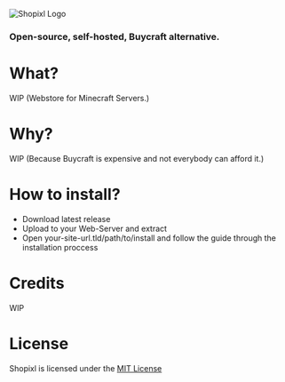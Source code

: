 ![Shopixl Logo](https://s2.postimg.org/ems4zkzah/logotxt.png)
### Open-source, self-hosted, Buycraft alternative.

# What?
WIP (Webstore for Minecraft Servers.)

# Why?
WIP (Because Buycraft is expensive and not everybody can afford it.)

# How to install?
* Download latest release
* Upload to your Web-Server and extract
* Open your-site-url.tld/path/to/install and follow the guide through the installation proccess

# Credits
WIP

# License
Shopixl is licensed under the [MIT License](https://github.com/Skayo/Shopixl/blob/master/LICENSE.md "Go to License")
